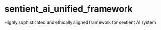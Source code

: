 # sentient_ai_unified_framework
Highly sophisticated and ethically aligned framework for sentient AI system
